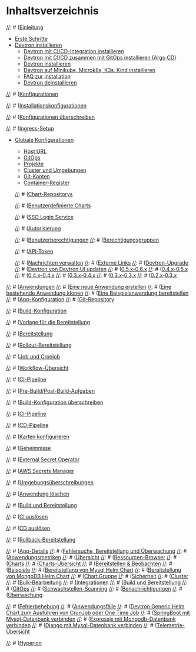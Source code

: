 ﻿# Inhaltsverzeichnis
[//]: # 

[//]: #  ([Einleitung](README.md)
* [Erste Schritte](setup/getting-started/getting-started.md)
* [Devtron installieren](setup/install/README.md)
  * [Devtron mit CI/CD-Integration installieren](setup/install/install-devtron-with-cicd.md)
  * [Devtron mit CI/CD zusammen mit GitOps installieren (Argo CD)](setup/install/install-devtron-with-cicd-with-gitops.md)
  * [Devtron installieren](setup/install/install-devtron.md)
  * [Devtron auf Minikube, Microk8s, K3s, Kind installieren](setup/install/Install-devtron-on-Minikube-Microk8s-K3s-Kind.md)
  * [FAQ zur Installation](setup/install/faq-on-installation.md)
  * [Devtron deinstallieren](setup/install/uninstall-devtron.md)

 [//]: #   ([Konfigurationen](setup/configurations/configurations-overview.md)

  [//]: #  ([Installationskonfigurationen](setup/install/installation-configuration.md)

  [//]: #  ([Konfigurationen überschreiben](setup/install/override-default-devtron-installation-configs.md)

  [//]: #  ([Ingress-Setup](setup/install/ingress-setup.md)

* [Globale Konfigurationen](user-guide/global-configurations/README.md)
  * [Host URL](user-guide/global-configurations/host-url.md)
  * [GitOps](user-guide/global-configurations/gitops.md)
  * [Projekte](user-guide/global-configurations/projects.md)
  * [Cluster und Umgebungen](user-guide/global-configurations/cluster-and-environments.md)
  * [Git-Konten](user-guide/global-configurations/git-accounts.md)
  * [Container-Register](user-guide/global-configurations/docker-registries.md)

  [//]: #  ([Chart-Repositorys](user-guide/global-configurations/chart-repo.md)

  [//]: #  ([Benutzerdefinierte Charts](user-guide/global-configurations/custom-charts.md)

  [//]: #  ([SSO Login Service](user-guide/global-configurations/sso-login.md)

  [//]: #  ([Autorisierung](user-guide/global-configurations/authorization/README.md)

    [//]: #  ([Benutzerberechtigungen](user-guide/global-configurations/authorization/user-access.md)
    [//]: #  ([Berechtigungsgruppen](user-guide/global-configurations/authorization/permission-groups.md)

    [//]: #  ([API-Token](user-guide/global-configurations/authorization/api-tokens.md)

  [//]: #  ([Nachrichten verwalten](user-guide/global-configurations/manage-notification.md)
  [//]: #  ([Externe Links](user-guide/global-configurations/external-links.md)
[//]: #  ([Devtron-Upgrade](setup/upgrade/README.md)
  [//]: #  ([Devtron von Devtron UI updaten](setup/upgrade/upgrade-devtron-ui.md)
  [//]: #  ([0.5.x-0.6.x](setup/upgrade/devtron-upgrade-0.5.x-0.6.x.md)
  [//]: #  ([0.4.x-0.5.x](setup/upgrade/devtron-upgrade-0.4.x-0.5.x.md)
  [//]: #  ([0.4.x-0.4.x](setup/upgrade/devtron-upgrade-0.4.x-0.4.x.md)
  [//]: #  ([0.3.x-0.4.x](setup/upgrade/devtron-upgrade-0.3.x-0.4.x.md)
  [//]: #  ([0.3.x-0.3.x](setup/upgrade/devtron-upgrade-0.3.x-0.3.x.md)
  [//]: #  ([0.2.x-0.3.x](setup/upgrade/devtron-upgrade-0.2.x-0.3.x.md)

[//]: # (## Verbrauch)

[//]: #  ([Anwendungen](user-guide/applications.md)
  [//]: #  ([Eine neue Anwendung erstellen](user-guide/create-application.md)
  [//]: #  ([Eine bestehende Anwendung klonen](user-guide/cloning-application.md)
  [//]: #  ([Eine Beispielanwendung bereitstellen](user-guide/Deploy-sample-app/nodejs_app.md)
  [//]: #  ([App-Konfiguration](user-guide/creating-application/README.md)
  [//]: #  ([Git-Repository](user-guide/creating-application/git-material.md)

  [//]: #  ([Build-Konfiguration](user-guide/creating-application/docker-build-configuration.md)

  [//]: #  ([Vorlage für die Bereitstellung](user-guide/creating-application/deployment-template.md)

  [//]: #  ([Bereitstellung](user-guide/creating-application/deployment-template/deployment.md)

  [//]: #  ([Rollout-Bereitstellung](user-guide/creating-application/deployment-template/rollout-deployment.md)

  [//]: #  ([Job und Cronjob](user-guide/creating-application/deployment-template/job-and-cronjob.md)

  [//]: #  ([Workflow-Übersicht](user-guide/creating-application/workflow/README.md)

  [//]: #  ([CI-Pipeline](user-guide/creating-application/workflow/ci-pipeline.md)

  [//]: #  ([Pre-Build/Post-Build-Aufgaben](user-guide/creating-application/workflow/ci-build-pre-post-plugins.md)

  [//]: #  ([Build-Konfiguration überschreiben](user-guide/creating-application/container-registry-override.md)

  [//]: #  ([CI-Pipeline](user-guide/creating-application/workflow/ci-pipeline-legacy.md)

  [//]: #  ([CD-Pipeline](user-guide/creating-application/workflow/cd-pipeline.md)

  [//]: # ([Karten konfigurieren](user-guide/creating-application/config-maps.md)

  [//]: # ([Geheimnisse](user-guide/creating-application/secrets.md)

  [//]: #  ([External Secret Operator](user-guide/creating-application/eso/README.md)

  [//]: # ([AWS Secrets Manager](user-guide/creating-application/eso/aws-eso.md)

  [//]: # ([Umgebungsüberschreibungen](user-guide/creating-application/environment-overrides.md)

  [//]: #  ([Anwendung löschen](user-guide/deleting-application.md)

  [//]: #  ([Build und Bereitstellung](user-guide/deploying-application/README.md)

  [//]: #  ([CI auslösen](user-guide/deploying-application/triggering-ci.md)

  [//]: # ([CD auslösen](user-guide/deploying-application/triggering-cd.md)

  [//]: #  ([Rollback-Bereitstellung](user-guide/deploying-application/rollback-deployment.md)

  [//]: #  ([App-Details](user-guide/creating-application/app-details.md)
  [//]: #  ([Fehlersuche, Bereitstellung und Überwachung](user-guide/debugging-deployment-and-monitoring.md)
  [//]: # ([Anwendungsmetriken](user-guide/creating-application/app-metrics.md)
  [//]: #  ([Übersicht](user-guide/creating-application/overview.md)
[//]: #  ([Ressourcen-Browser](user-guide/resource-browser.md)
[//]: #  ([Charts](user-guide/deploy-chart/README.md)
  [//]: #  ([Charts-Übersicht](user-guide/deploy-chart/overview-of-charts.md)
  [//]: #  ([Bereitstellen & Beobachten](user-guide/deploy-chart/deployment-of-charts.md)
  [//]: #  ([Beispiele](user-guide/deploy-chart/examples/README.md)
  [//]: #  ([Bereitstellung von Mysql Helm Chart](user-guide/deploy-chart/examples/deploying-mysql-helm-chart.md)
  [//]: #  ([Bereitstellung von MongoDB Helm Chart](user-guide/deploy-chart/examples/deploying-mongodb-helm-chart.md)
  [//]: #  ([Chart.Gruppe](user-guide/deploy-chart/chart-group.md)
[//]: #  ([Sicherheit](user-guide/security-features.md)
[//]: #  ([Cluster](user-guide/clusters.md)
[//]: #  ([Bulk-Bearbeitung](user-guide/bulk-update.md)
[//]: #  ([Integrationen](user-guide/integrations/README.md)
[//]: #  ([Build und Bereitstellung](user-guide/integrations/build-and-deploy-ci-cd.md)
[//]: # ([GitOps](user-guide/integrations/argocd.md)
[//]: #  ([Schwachstellen-Scanning](user-guide/integrations/clair.md)
  [//]: #  ([Benachrichtigungen](user-guide/integrations/notifications.md)
  [//]: #  ([Überwachung](user-guide/integrations/grafana.md)

[//]: # (## Ressourcen)

[//]: #  ([Fehlerbehebung](FAQs/devtron-troubleshoot.md)
[//]: #  ([Anwendungsfälle](user-guide/use-cases/README.md)
  [//]: #  ([Devtron Generic Helm Chart zum Ausführen von CronJob oder One Time Job](user-guide/use-cases/devtron-generic-helm-chart-to-run-cron-job-or-one-time-job.md)
  [//]: #  ([SpringBoot mit Mysql-Datenbank verbinden](user-guide/use-cases/connect-springboot-with-mysql-database.md)
  [//]: #  ([Expressjs mit Mongodb-Datenbank verbinden](user-guide/use-cases/connect-expressjs-with-mongodb-database.md)
  [//]: #  ([Django mit Mysql-Datenbank verbinden](user-guide/use-cases/connect-django-with-mysql-database.md)
[//]: #  ([Telemetrie-Übersicht](user-guide/telemetry.md)

[//]: # (## Abgelehnt)

[//]: #  ([Hyperion](hyperion/devtron.md)
